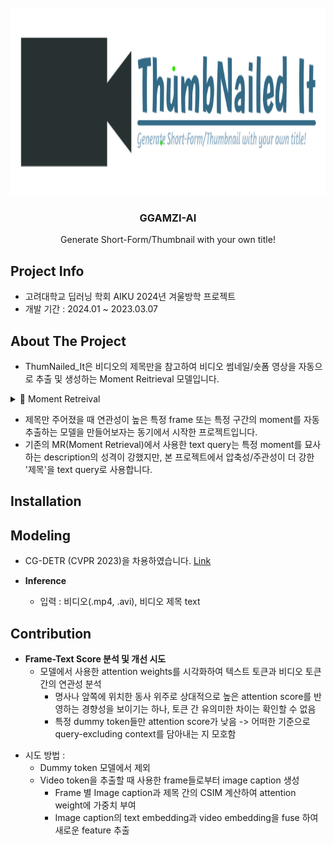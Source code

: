 <br />
<div align="center">
  <a href="https://github.com/AIKU-Official/Pick-Me-Thumbnail">
    <img src="project_logo/logo.png" alt="Logo" width="1000" height="300">
  </a>

  <h3 align="center">GGAMZI-AI</h3>

  <p align="center">
    Generate Short-Form/Thumbnail with your own title!
    <!--<br />
    <a href="https://github.com/othneildrew/Best-README-Template">View Demo</a>
    ·
    <a href="https://github.com/othneildrew/Best-README-Template/issues">Report Bug</a>
    ·
    <a href="https://github.com/othneildrew/Best-README-Template/issues">Request Feature</a>-->
  </p>
</div>

## Project Info
* 고려대학교 딥러닝 학회 AIKU 2024년 겨울방학 프로젝트
* 개발 기간 : 2024.01 ~ 2023.03.07

## About The Project
* ThumNailed_It은 비디오의 제목만을 참고하여 비디오 썸네일/숏폼 영상을 자동으로 추출 및 생성하는 Moment Reitrieval 모델입니다.

<details>
  <summary>📌 Moment Retreival </summary>
  <ol>
    Moment retrieval can de defined as the task of "localizing moments in a video given a user query".
  </ol>
</details>

* 제목만 주어졌을 때 연관성이 높은 특정 frame 또는 특정 구간의 moment를 자동 추출하는 모델을 만들어보자는 동기에서 시작한 프로젝트입니다.
* 기존의 MR(Moment Retrieval)에서 사용한 text query는 특정 moment를 묘사하는 description의 성격이 강했지만, 본 프로젝트에서 압축성/주관성이 더 강한 '제목'을 text query로 사용합니다.
## Installation

## Modeling
* CG-DETR (CVPR 2023)을 차용하였습니다. <a href="https://github.com/wjun0830/CGDETR">Link</a>
    
* **Inference**
  * 입력 : 비디오(.mp4, .avi), 비디오 제목 text
 
## Contribution
 * **Frame-Text Score 분석 및 개선 시도**
   <br />
   - 모델에서 사용한 attention weights를 시각화하여 텍스트 토큰과 비디오 토큰 간의 연관성 분석
      - 명사나 앞쪽에 위치한 동사 위주로 상대적으로 높은 attention score를 반영하는 경향성을 보이기는 하나, 토큰 간 유의미한 차이는 확인할 수 없음
      - 특정 dummy token들만 attention score가 낮음 -> 어떠한 기준으로 query-excluding context를 담아내는 지 모호함
  - 시도 방법 :
    - Dummy token 모델에서 제외
    - Video token을 추출할 때 사용한 frame들로부터 image caption 생성
        - Frame 별 Image caption과 제목 간의 CSIM 계산하여  attention weight에 가중치 부여
        - Image caption의  text embedding과  video embedding을  fuse 하여 새로운 feature 추출

